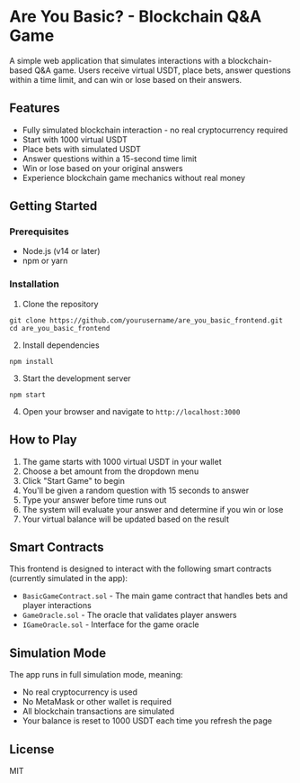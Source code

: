 # Are You Basic? - Blockchain Q&A Game

A simple web application that simulates interactions with a blockchain-based Q&A game. Users receive virtual USDT, place bets, answer questions within a time limit, and can win or lose based on their answers.

## Features

- Fully simulated blockchain interaction - no real cryptocurrency required
- Start with 1000 virtual USDT
- Place bets with simulated USDT
- Answer questions within a 15-second time limit
- Win or lose based on your original answers
- Experience blockchain game mechanics without real money

## Getting Started

### Prerequisites

- Node.js (v14 or later)
- npm or yarn

### Installation

1. Clone the repository
```
git clone https://github.com/yourusername/are_you_basic_frontend.git
cd are_you_basic_frontend
```

2. Install dependencies
```
npm install
```

3. Start the development server
```
npm start
```

4. Open your browser and navigate to `http://localhost:3000`

## How to Play

1. The game starts with 1000 virtual USDT in your wallet
2. Choose a bet amount from the dropdown menu
3. Click "Start Game" to begin
4. You'll be given a random question with 15 seconds to answer
5. Type your answer before time runs out
6. The system will evaluate your answer and determine if you win or lose
7. Your virtual balance will be updated based on the result

## Smart Contracts

This frontend is designed to interact with the following smart contracts (currently simulated in the app):

- `BasicGameContract.sol` - The main game contract that handles bets and player interactions
- `GameOracle.sol` - The oracle that validates player answers
- `IGameOracle.sol` - Interface for the game oracle

## Simulation Mode

The app runs in full simulation mode, meaning:

- No real cryptocurrency is used
- No MetaMask or other wallet is required
- All blockchain transactions are simulated
- Your balance is reset to 1000 USDT each time you refresh the page

## License

MIT 